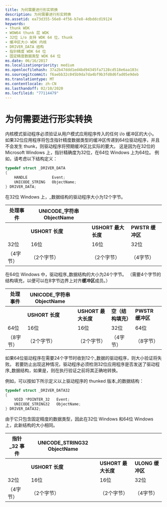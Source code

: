 ```yaml
---
title: 为何需要进行形实转换
description: 为何需要进行形实转换
ms.assetid: ea73d355-56e8-4f56-b7e8-4dbddcd19124
keywords:
- thunk WDK
- WOW64 thunk 层 WDK
- 32位 i/o 支持 WDK 64 位，thunk
- 缓冲区大小 WDK 内核
- DRIVER_DATA 结构
- 指针精度 WDK 64 位
- 固定精度数据类型 WDK 64 位
ms.date: 06/16/2017
ms.localizationpriority: medium
ms.openlocfilehash: 37a2b47ddd1ed4bd94345fa7128cd518e6aa103c
ms.sourcegitcommit: f6aebb32c045b9da7da4bf9b3fd8d6fad05e9deb
ms.translationtype: MT
ms.contentlocale: zh-CN
ms.lasthandoff: 02/10/2020
ms.locfileid: "77114479"
---
```

# <a name="why-thunking-is-necessary"></a>为何需要进行形实转换

内核模式驱动程序必须验证从用户模式应用程序传入的任何 i/o 缓冲区的大小。 如果32位应用程序将包含指针精度数据类型的缓冲区传递到64位驱动程序，并且不会发生 thunk，则驱动程序将预期缓冲区比实际的要大。 这是因为在32位的 Microsoft Windows 上，指针精确度为32位，在64位 Windows 上为64位。 例如，请考虑以下结构定义：

```cpp
typedef struct _DRIVER_DATA
{
    HANDLE           Event;
    UNICODE_STRING   ObjectName;
} DRIVER_DATA;
```

在32位 Windows 上，\_数据结构的驱动程序大小为12个字节。

|处理事件|UNICODE\_字符串 ObjectName|||
|----|----|----|---|
||**USHORT 长度**|**USHORT 最大长度**|**PWSTR 缓冲区**|
|32位|16位|16位|32位|
|（4字节）|（2个字节）|（2个字节）|（4字节）|

在64位 Windows 中，驱动程序\_数据结构的大小为24个字节。 （需要4个字节的结构填充，以便可以在8字节边界上对齐**缓冲区**成员。）

|处理事件|UNICODE\_字符串 ObjectName||||
|----|----|----|----|----|
||**USHORT 长度**|**USHORT 最大长度**|**空（结构填充）**|**PWSTR 缓冲区**|
|64位|16位|16位|32位|64位|
|（8字节）|（2个字节）|（2个字节）|（4字节）|（8字节）|

如果64位驱动程序在需要24个字节时收到12个\_数据的驱动程序，则大小验证将失败。 若要防止出现这种情况，驱动程序必须检测32位应用程序是否发送了驱动程序\_数据结构，如果是，则在执行验证之前将其正确地转换。

例如，可以按如下所示定义以上驱动程序的 thunked 版本\_的数据结构：

```cpp
typedef struct _DRIVER_DATA32
{
    VOID *POINTER_32   Event;
    UNICODE_STRING32   ObjectName;
} DRIVER_DATA32;
```

由于它只包含固定精度的数据类型，因此在32位 Windows 和64位 Windows 上，此新结构的大小相同。

|指针\_32 事件|UNICODE\_STRING32 ObjectName|||
|----|----|----|----|
||**USHORT 长度**|**USHORT 最大长度**|**ULONG 缓冲区**|
|32位|16位|16位|32位|
|（4字节）|（2个字节）|（2个字节）|（4字节）|
